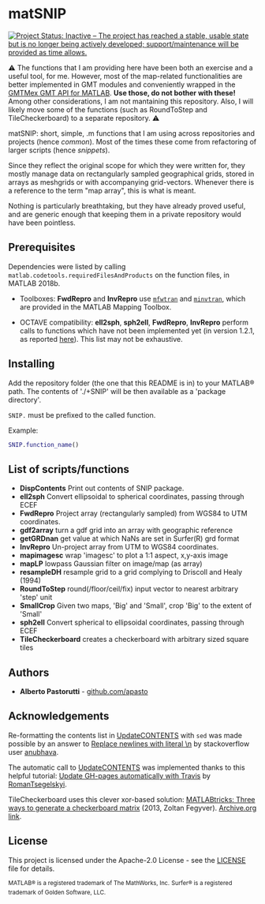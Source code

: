 <!--README.md is generated by UpdateCONTENTS.sh-->
<!--Changes to README.md will be lost.-->

# matSNIP

[![Project Status: Inactive – The project has reached a stable, usable state but is no longer being actively developed; support/maintenance will be provided as time allows.](https://www.repostatus.org/badges/latest/inactive.svg)](https://www.repostatus.org/#inactive)

⚠️ The functions that I am providing here have been both an exercise and a useful tool, for me. However, most of the map-related functionalities are better implemented in GMT modules and conveniently wrapped in the [GMTMex GMT API for MATLAB](https://github.com/GenericMappingTools/gmtmex). **Use those, do not bother with these!** Among other considerations, I am not mantaining this repository. Also, I will likely move some of the functions (such as RoundToStep and TileCheckerboard) to a separate repository. ⚠️

matSNIP: short, simple, .m functions that I am using across repositories and projects (hence *common*).
Most of the times these come from refactoring of larger scripts (hence *snippets*).

Since they reflect the original scope for which they were written for, they mostly manage data on rectangularly sampled geographical grids, stored in arrays as meshgrids or with accompanying grid-vectors.
Whenever there is a reference to the term "map array", this is what is meant.

Nothing is particularly breathtaking, but they have already proved useful, and are generic enough that keeping them in a private repository would have been pointless.

## Prerequisites

Dependencies were listed by calling `matlab.codetools.requiredFilesAndProducts` on the function files, in MATLAB 2018b.

* Toolboxes: **FwdRepro** and **InvRepro** use [`mfwtran`](https://mathworks.com/help/map/ref/mfwdtran.html) and [`minvtran`](https://mathworks.com/help/map/ref/minvtran.html), which are provided in the MATLAB Mapping Toolbox.

* OCTAVE compatibility: **ell2sph**, **sph2ell**, **FwdRepro**, **InvRepro** perform calls to functions which have not been implemented yet (in version 1.2.1, as reported [here](https://wiki.octave.org/Mapping_package#Missing_functions)). This list may not be exhaustive.

## Installing

Add the repository folder (the one that this README is in) to your MATLAB® path.
The contents of './+SNIP' will be then available as a 'package directory'.

`SNIP.` must be prefixed to the called function.

Example:

```matlab
SNIP.function_name()
```
## List of scripts/functions

- **DispContents** Print out contents of SNIP package.
- **ell2sph** Convert ellipsoidal to spherical coordinates, passing through ECEF
- **FwdRepro** Project array (rectangularly sampled) from WGS84 to UTM coordinates.
- **gdf2array** turn a gdf grid into an array with geographic reference
- **getGRDnan** get value at which NaNs are set in Surfer(R) grd format
- **InvRepro** Un-project array from UTM to WGS84 coordinates.
- **mapimagesc** wrap 'imagesc' to plot a 1:1 aspect, x,y-axis image
- **mapLP** lowpass Gaussian filter on image/map (as array)
- **resampleDH** resample grid to a grid complying to Driscoll and Healy (1994)
- **RoundToStep** round(/floor/ceil/fix) input vector to nearest arbitrary 'step' unit
- **SmallCrop** Given two maps, 'Big' and 'Small', crop 'Big' to the extent of 'Small'
- **sph2ell** Convert spherical to ellipsoidal coordinates, passing through ECEF
- **TileCheckerboard** creates a checkerboard with arbitrary sized square tiles

## Authors

- **Alberto Pastorutti** - [github.com/apasto](https://github.com/apasto)

## Acknowledgements

Re-formatting the contents list in [UpdateCONTENTS](UpdateCONTENTS.sh) with `sed` was made possible by an answer to [Replace newlines with literal \n](https://stackoverflow.com/a/38672741/3146014) by stackoverflow user [anubhava](https://stackoverflow.com/users/548225/anubhava).

The automatic call to [UpdateCONTENTS](UpdateCONTENTS.sh) was implemented thanks to this helpful tutorial: [Update GH-pages automatically with Travis](https://romantsegelskyi.github.io/blog//2015/09/14/gh-pages-travis/) by [RomanTsegelskyi](https://github.com/RomanTsegelskyi).

TileCheckerboard uses this clever xor-based solution: [MATLABtricks: Three ways to generate a checkerboard matrix](http://matlabtricks.com/post-31/three-ways-to-generate-a-checkerboard-matrix) (2013, Zoltan Fegyver). [Archive.org link](http://web.archive.org/web/20190125131156/http://matlabtricks.com/post-31/three-ways-to-generate-a-checkerboard-matrix).


## License

This project is licensed under the Apache-2.0 License - see the [LICENSE](LICENSE) file for details.

<sup>MATLAB® is a registered trademark of The MathWorks, Inc.</sup>
<sup>Surfer® is a registered trademark of Golden Software, LLC.</sup>
